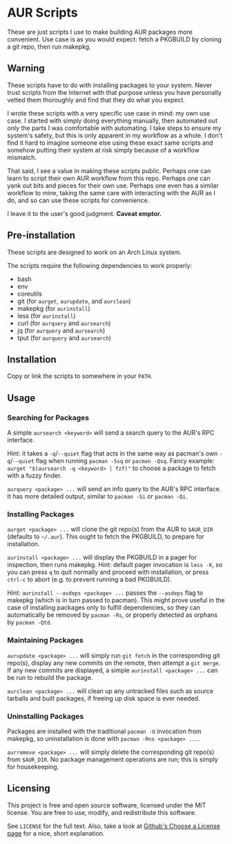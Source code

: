 # AUR Scripts

These are just scripts I use to make building AUR packages more convenient. Use
case is as you would expect: fetch a PKGBUILD by cloning a git repo, then
run makepkg.

## Warning

These scripts have to do with installing packages to your system. Never trust
scripts from the Internet with that purpose unless you have personally vetted
them thoroughly and find that they do what you expect.

I wrote these scripts with a very specific use case in mind: my own use case. I
started with simply doing everything manually, then automated out only the parts
I was comfortable with automating. I take steps to ensure my system's safety,
but this is only apparent in my workflow as a whole. I don't find it hard to
imagine someone else using these exact same scripts and somehow putting their
system at risk simply because of a workflow mismatch.

That said, I see a value in making these scripts public. Perhaps one can learn
to script their own AUR workflow from this repo. Perhaps one can yank out bits
and pieces for their own use. Perhaps one even has a similar workflow to mine,
taking the same care with interacting with the AUR as I do, and so can use these
scripts for convenience.

I leave it to the user's good judgment. **Caveat emptor.**

## Pre-installation

These scripts are designed to work on an Arch Linux system.

The scripts require the following dependencies to work properly:

- bash
- env
- coreutils
- git (for `aurget`, `aurupdate`, and `aurclean`)
- makepkg (for `aurinstall`)
- less (for `aurinstall`)
- curl (for `aurquery` and `aursearch`)
- jq (for `aurquery` and `aursearch`)
- tput (for `aurquery` and `aursearch`)

## Installation

Copy or link the scripts to somewhere in your `PATH`.

## Usage

### Searching for Packages

A simple `aursearch <keyword>` will send a search query to the AUR's RPC
interface.

Hint: it takes a `-q`/`--quiet` flag that acts in the same way as pacman's own
`-q`/`--quiet` flag when running `pacman -Ssq` or `pacman -Qsq`. Fancy example:
`aurget "$(aursearch -q <keyword> | fzf)"` to choose a package to fetch with a
fuzzy finder.

`aurquery <package> ...` will send an info query to the AUR's RPC interface.
It has more detailed output, similar to `pacman -Si` or `pacman -Qi`.

### Installing Packages

`aurget <package> ...` will clone the git repo(s) from the AUR to `$AUR_DIR`
(defaults to `~/.aur`). This ought to fetch the PKGBUILD, to prepare for
installation.

`aurinstall <package> ...` will display the PKGBUILD in a pager for inspection,
then runs makepkg. Hint: default pager invocation is `less -K`, so you can press
`q` to quit normally and proceed with installation, or press `ctrl-c` to abort
(e.g. to prevent running a bad PKGBUILD).

Hint: `aurinstall --asdeps <package> ...` passes the `--asdeps` flag to makepkg
(which is in turn passed to pacman). This might prove useful in the case of
installing packages only to fulfill dependencies, so they can automatically be
removed by `pacman -Rs`, or properly detected as orphans by `pacman -Qtd`.

### Maintaining Packages

`aurupdate <package> ...` will simply run `git fetch` in the corresponding git
repo(s), display any new commits on the remote, then attempt a `git merge`. If
any new commits are displayed, a simple `aurinstall <package> ...` can be run to
rebuild the package.

`aurclean <package> ...` will clean up any untracked files such as source
tarballs and built packages, if freeing up disk space is ever needed.

### Uninstalling Packages

Packages are installed with the traditional `pacman -U` invocation from makepkg,
so uninstallation is done with `pacman -Rns <package> ...`.

`aurremove <package> ...` will simply delete the corresponding git repo(s) from
`$AUR_DIR`. No package management operations are run; this is simply for
housekeeping.

## Licensing

This project is free and open source software, licensed under the MIT license.
You are free to use, modify, and redistribute this software.

See `LICENSE` for the full text. Also, take a look at [Github's Choose a License
page][1] for a nice, short explanation.

[1]: https://choosealicense.com/licenses/mit/
